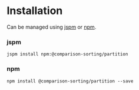 # Installation
Can be managed using
[jspm](http://jspm.io)
or [npm](https://github.com/npm/npm).

### jspm
```terminal
jspm install npm:@comparison-sorting/partition
```

### npm
```terminal
npm install @comparison-sorting/partition --save
```
